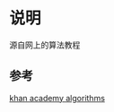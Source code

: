 # 说明
源自网上的算法教程

## 参考
[khan academy algorithms](https://www.khanacademy.org/computing/computer-science/algorithms)